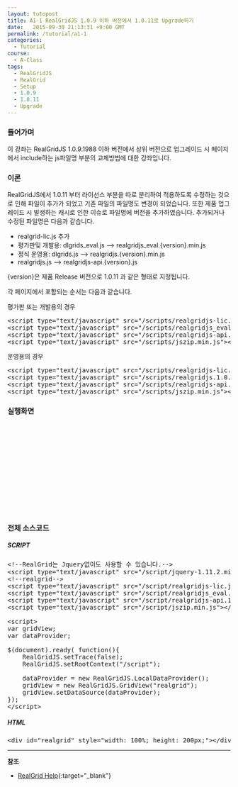 ```yaml
---
layout: tutopost
title: A1-1 RealGridJS 1.0.9 이하 버전에서 1.0.11로 Upgrade하기  
date:   2015-09-30 21:13:31 +9:00 GMT
permalink: /tutorial/a1-1
categories:
  - Tutorial
course:
  - A-Class
tags: 
  - RealGridJS
  - RealGrid
  - Setup
  - 1.0.9
  - 1.0.11
  - Upgrade
---
```


### 들어가며

이 강좌는 RealGridJS 1.0.9.1988 이하 버전에서 상위 버전으로 업그레이드 시 페이지에서 include하는 js파일명 부분의 교체방법에 대한 강좌입니다.

### 이론

RealGridJS에서 1.0.11 부터 라이선스 부분을 따로 분리하여 적용하도록 수정하는 것으로 인해 파일이 추가가 되었고 기존 파일의 파일명도 변경이 되었습니다.
또한 제품 업그레이드 시 발생하는 캐시로 인한 이슈로 파일명에 버전을 추가하였습니다.
추가되거나 수정된 파일명은 다음과 같습니다.

* realgrid-lic.js 추가
* 평가판및 개발용: dlgrids_eval.js --> realgridjs_eval.{version}.min.js
* 정식 운영용: dlgrids.js --> realgridjs.{version}.min.js 
* realgridjs.js --> realgridjs-api.{version}.js

{version}은 제품 Release 버전으로 1.0.11 과 같은 형태로 지정됩니다.

각 페이지에서 포함되는 순서는 다음과 같습니다.

평가판 또는 개발용의 경우

<pre class="prettyprint">
&lt;script type="text/javascript" src="/scripts/realgridjs-lic.js"&gt;&lt;/script&gt;
&lt;script type="text/javascript" src="/scripts/realgridjs_eval.1.0.11.min.js"&gt;&lt;/script&gt; 
&lt;script type="text/javascript" src="/scripts/realgridjs-api.1.0.11.js"&gt;&lt;/script&gt;
&lt;script type="text/javascript" src="/scripts/jszip.min.js"&gt;&lt;/script&gt;</pre>

운영용의 경우

<pre class="prettyprint">
&lt;script type="text/javascript" src="/scripts/realgridjs-lic.js"&gt;&lt;/script&gt;
&lt;script type="text/javascript" src="/scripts/realgridjs.1.0.11.min.js"&gt;&lt;/script&gt; 
&lt;script type="text/javascript" src="/scripts/realgridjs-api.1.0.11.js"&gt;&lt;/script&gt;
&lt;script type="text/javascript" src="/scripts/jszip.min.js"&gt;&lt;/script&gt;</pre>

### 실행화면

<script type="text/javascript" src=".script/jquery-1.11.2.min.js"></script>
<script type="text/javascript" src="/script/realgridjs-lic.js"></script>
<script type="text/javascript" src="/script/realgridjs_eval.1.0.11.min.js"></script>
<script type="text/javascript" src="/script/realgridjs-api.1.0.11.js"></script>
<script type="text/javascript" src="/script/jszip.min.js"></script>
<script>
var gridView;
var dataProvider;

$(document).ready( function(){
    RealGridJS.setTrace(false);
    RealGridJS.setRootContext("/script");
    
    dataProvider = new RealGridJS.LocalDataProvider();
    gridView = new RealGridJS.GridView("realgrid");
    gridView.setDataSource(dataProvider);    
});   
</script>

<div id="realgrid" style="width: 100%; height: 200px;"></div>


### 전체 소스코드

##### SCRIPT    
<pre class="prettyprint full-source-script">
&lt;!--RealGrid&#xb294; Jquery&#xc5c6;&#xc774;&#xb3c4; &#xc0ac;&#xc6a9;&#xd560; &#xc218; &#xc788;&#xc2b5;&#xb2c8;&#xb2e4;.--&gt;
&lt;script type=&quot;text/javascript&quot; src=&quot;/script/jquery-1.11.2.min.js&quot;&gt;&lt;/script&gt;
&lt;!--realgrid--&gt;
&lt;script type=&quot;text/javascript&quot; src=&quot;/script/realgridjs-lic.js&quot;&gt;&lt;/script&gt;
&lt;script type=&quot;text/javascript&quot; src=&quot;/script/realgridjs_eval.1.0.11.min.js&quot;&gt;&lt;/script&gt;
&lt;script type=&quot;text/javascript&quot; src=&quot;/script/realgridjs-api.1.0.11.js&quot;&gt;&lt;/script&gt;
&lt;script type=&quot;text/javascript&quot; src=&quot;/script/jszip.min.js&quot;&gt;&lt;/script&gt;

&lt;script&gt;
var gridView;
var dataProvider;

$(document).ready( function(){
    RealGridJS.setTrace(false);
    RealGridJS.setRootContext(&quot;/script&quot;);
    
    dataProvider = new RealGridJS.LocalDataProvider();
    gridView = new RealGridJS.GridView(&quot;realgrid&quot;);
    gridView.setDataSource(dataProvider);    
});   
&lt;/script&gt;
</pre>

##### HTML
<pre class="prettyprint full-source-html">
&lt;div id=&quot;realgrid&quot; style=&quot;width: 100%; height: 200px;&quot;&gt;&lt;/div&gt;
</pre>

---
**참조**

* [RealGrid Help](http://help.realgrid.com){:target="_blank"}